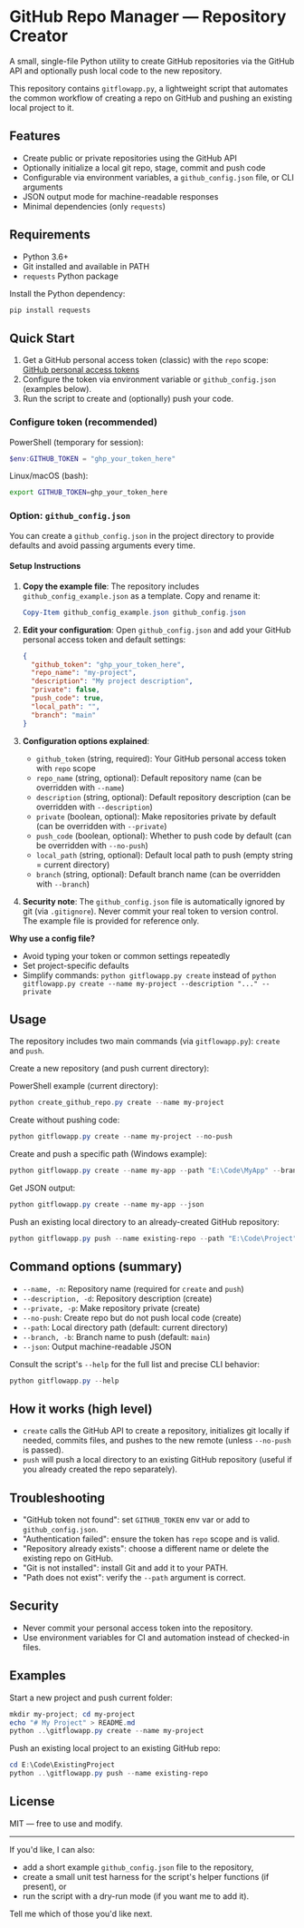 # GitHub Repo Manager — Repository Creator

A small, single-file Python utility to create GitHub repositories via the GitHub API and optionally push local code to the new repository.

This repository contains `gitflowapp.py`, a lightweight script that automates the common workflow of creating a repo on GitHub and pushing an existing local project to it.

## Features

- Create public or private repositories using the GitHub API
- Optionally initialize a local git repo, stage, commit and push code
- Configurable via environment variables, a `github_config.json` file, or CLI arguments
- JSON output mode for machine-readable responses
- Minimal dependencies (only `requests`)

## Requirements

- Python 3.6+
- Git installed and available in PATH
- `requests` Python package

Install the Python dependency:

```bash
pip install requests
```

## Quick Start

1. Get a GitHub personal access token (classic) with the `repo` scope: [GitHub personal access tokens](https://github.com/settings/tokens)
2. Configure the token via environment variable or `github_config.json` (examples below).
3. Run the script to create and (optionally) push your code.

### Configure token (recommended)

PowerShell (temporary for session):

```powershell
$env:GITHUB_TOKEN = "ghp_your_token_here"
```

Linux/macOS (bash):

```bash
export GITHUB_TOKEN=ghp_your_token_here
```

### Option: `github_config.json`

You can create a `github_config.json` in the project directory to provide defaults and avoid passing arguments every time.

#### Setup Instructions

1. **Copy the example file**: The repository includes `github_config_example.json` as a template. Copy and rename it:
   
   ```powershell
   Copy-Item github_config_example.json github_config.json
   ```

2. **Edit your configuration**: Open `github_config.json` and add your GitHub personal access token and default settings:

   ```json
   {
     "github_token": "ghp_your_token_here",
     "repo_name": "my-project",
     "description": "My project description",
     "private": false,
     "push_code": true,
     "local_path": "",
     "branch": "main"
   }
   ```

3. **Configuration options explained**:
   - `github_token` (string, required): Your GitHub personal access token with `repo` scope
   - `repo_name` (string, optional): Default repository name (can be overridden with `--name`)
   - `description` (string, optional): Default repository description (can be overridden with `--description`)
   - `private` (boolean, optional): Make repositories private by default (can be overridden with `--private`)
   - `push_code` (boolean, optional): Whether to push code by default (can be overridden with `--no-push`)
   - `local_path` (string, optional): Default local path to push (empty string = current directory)
   - `branch` (string, optional): Default branch name (can be overridden with `--branch`)

4. **Security note**: The `github_config.json` file is automatically ignored by git (via `.gitignore`). Never commit your real token to version control. The example file is provided for reference only.

**Why use a config file?**

- Avoid typing your token or common settings repeatedly
- Set project-specific defaults
- Simplify commands: `python gitflowapp.py create` instead of `python gitflowapp.py create --name my-project --description "..." --private`

## Usage

The repository includes two main commands (via `gitflowapp.py`): `create` and `push`.

Create a new repository (and push current directory):

PowerShell example (current directory):

```powershell
python create_github_repo.py create --name my-project
```

Create without pushing code:

```powershell
python gitflowapp.py create --name my-project --no-push
```

Create and push a specific path (Windows example):

```powershell
python gitflowapp.py create --name my-app --path "E:\Code\MyApp" --branch main
```

Get JSON output:

```powershell
python gitflowapp.py create --name my-app --json
```

Push an existing local directory to an already-created GitHub repository:

```powershell
python gitflowapp.py push --name existing-repo --path "E:\Code\Project"
```

## Command options (summary)

- `--name, -n`: Repository name (required for `create` and `push`)
- `--description, -d`: Repository description (create)
- `--private, -p`: Make repository private (create)
- `--no-push`: Create repo but do not push local code (create)
- `--path`: Local directory path (default: current directory)
- `--branch, -b`: Branch name to push (default: `main`)
- `--json`: Output machine-readable JSON

Consult the script's `--help` for the full list and precise CLI behavior:

```powershell
python gitflowapp.py --help
```

## How it works (high level)

- `create` calls the GitHub API to create a repository, initializes git locally if needed, commits files, and pushes to the new remote (unless `--no-push` is passed).
- `push` will push a local directory to an existing GitHub repository (useful if you already created the repo separately).

## Troubleshooting

- "GitHub token not found": set `GITHUB_TOKEN` env var or add to `github_config.json`.
- "Authentication failed": ensure the token has `repo` scope and is valid.
- "Repository already exists": choose a different name or delete the existing repo on GitHub.
- "Git is not installed": install Git and add it to your PATH.
- "Path does not exist": verify the `--path` argument is correct.

## Security

- Never commit your personal access token into the repository.
- Use environment variables for CI and automation instead of checked-in files.

## Examples

Start a new project and push current folder:

```powershell
mkdir my-project; cd my-project
echo "# My Project" > README.md
python ..\gitflowapp.py create --name my-project
```

Push an existing local project to an existing GitHub repo:

```powershell
cd E:\Code\ExistingProject
python ..\gitflowapp.py push --name existing-repo
```

## License

MIT — free to use and modify.


----

If you'd like, I can also:

- add a short example `github_config.json` file to the repository,
- create a small unit test harness for the script's helper functions (if present), or
- run the script with a dry-run mode (if you want me to add it).

Tell me which of those you'd like next.
